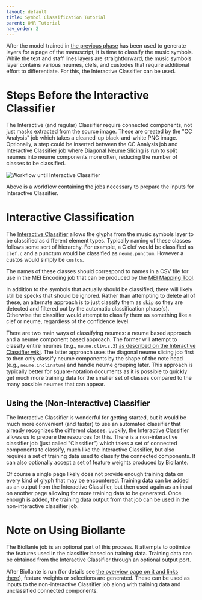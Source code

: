 ```yaml
---
layout: default
title: Symbol Classification Tutorial
parent: OMR Tutorial
nav_order: 2
---
```


After the model trained in [the previous phase](./document-analysis)
has been used to generate layers for a page of the manuscript, it is time to
classify the music symbols. While the text and staff lines layers are
straightforward, the music symbols layer contains various neumes, clefs,
and custodes that require additional effort to differentiate.
For this, the Interactive Classifier can be used.

# Steps Before the Interactive Classifier

The Interactive (and regular) Classifier require connected components, not
just masks extracted from the source image. These are created by the
"CC Analysis" job which takes a cleaned-up black-and-white PNG image.
Optionally, a step could be inserted between the CC Analysis job and
Interactive Classifier job where [Diagonal Neume Slicing](https://github.com/DDMAL/diagonal-neume-slicing) is run to split neumes into neume components more often, reducing the number of classes to be classified.

![Workflow until Interactive Classifier]({{site.baseurl}}/assets/workflow-to-ic.png)

Above is a workflow containing the jobs necessary to prepare the inputs for Interactive Classifier.

# Interactive Classification

The [Interactive Classifier]({{site.baseurl}}/overview/classification#interactive-classifier)
allows the glyphs from the music symbols layer to be classified as different
element types. Typically naming of these classes follows some sort of hierarchy.
For example, a C clef would be classified as `clef.c` and a punctum would be
classified as `neume.punctum`. However a custos would simply be `custos`.

The names of these classes should correspond to names in a CSV file for use in the MEI Encoding job that can be produced by the [MEI Mapping Tool](https://github.com/DDMAL/mei-mapping-tool).

In addition to the symbols that actually should be classified, there will
likely still be specks that should be ignored. Rather than attempting to
delete all of these, an alternate approach is to just classify them as
`skip` so they are detected and filtered out by the automatic classification phase(s).
Otherwise the classifier would attempt to classify them as something like a clef or neume, regardless of the confidence level.

There are two main ways of classifying neumes: a neume based approach and
a neume component based approach. The former will attempt to classify entire
neumes (e.g., `neume.clivis.3`) [as described on the Interactive Classifier wiki](https://github.com/DDMAL/Interactive-Classifier/wiki/Classifying-Square-Notes).
The latter approach uses the diagonal neume slicing job first to then only
classify neume components by the shape of the note head (e.g., `neume.inclinatum`) and handle neume grouping later.
This approach is typically better for square-notation documents as it is
possible to quickly get much more training data for the smaller set of
classes compared to the many possible neumes that can appear.

## Using the (Non-Interactive) Classifier

The Interactive Classifier is wonderful for getting started, but it would be
much more convenient (and faster) to use an automated classifier that
already recognizes the different classes. Luckily, the Interactive Classifier
allows us to prepare the resources for this. There is a non-interactive
classifier job (just called "Classifier") which takes a set of connected
components to classify, much like the Interactive Classifier, but also
requires a set of training data used to classify the connected components.
It can also optionally accept a set of feature weights produced by Biollante.

Of course a single page likely does not provide enough training data on every kind of glyph that may be encountered.
Training data can be added as an output from the Interactive Classifier, but then used again as an input on another page allowing for more
training data to be generated. Once enough is added, the training data
output from that job can be used in the non-interactive classifier job.

# Note on Using Biollante

The Biollante job is an optional part of this process.
It attempts to optimize the features used in the classifier based on
training data. Training data can be obtained from the Interactive Classifier
through an optional output port.

After Biollante is run (for details see [the overview page on it and links there]({{site.baseurl}}/overview/classification#biollante)), feature weights or selections are generated.
These can be used as inputs to the non-interactive Classifier job along with
training data and unclassified connected components.
